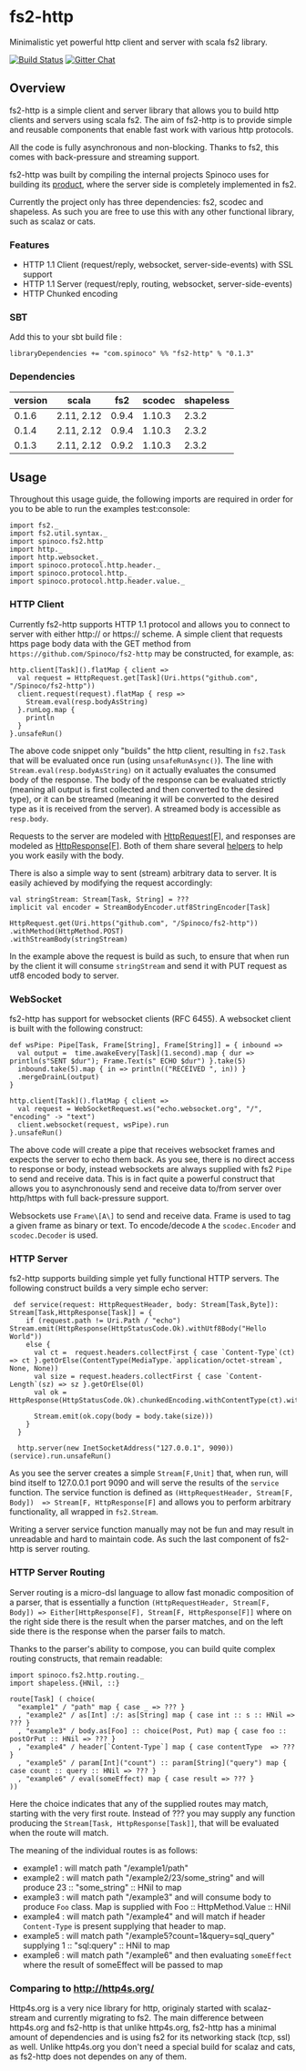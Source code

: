 # fs2-http

Minimalistic yet powerful http client and server with scala fs2 library. 

[![Build Status](https://travis-ci.org/Spinoco/fs2-http.svg?branch=master)](https://travis-ci.org/Spinoco/fs2-http)
[![Gitter Chat](https://badges.gitter.im/functional-streams-for-scala/fs2.svg)](https://gitter.im/fs2-http/Lobby)

## Overview

fs2-http is a simple client and server library that allows you to build http clients and servers using scala fs2. 
The aim of fs2-http is to provide simple and reusable components that enable fast work with various 
http protocols. 

All the code is fully asynchronous and non-blocking. Thanks to fs2, this comes with back-pressure and streaming support. 

fs2-http was built by compiling the internal projects Spinoco uses for building its [product](http://www.spinoco.com/), where the server side is completely implemented in fs2. 

Currently the project only has three dependencies: fs2, scodec and shapeless. As such you are free to use this with any other 
functional library, such as scalaz or cats. 


### Features

- HTTP 1.1 Client (request/reply, websocket, server-side-events) with SSL support
- HTTP 1.1 Server (request/reply, routing, websocket, server-side-events)
- HTTP Chunked encoding

### SBT

Add this to your sbt build file : 

```
libraryDependencies += "com.spinoco" %% "fs2-http" % "0.1.3" 
```

### Dependencies

version  |    scala  |   fs2  |  scodec | shapeless      
---------|-----------|--------|---------|-----------
0.1.6    | 2.11, 2.12| 0.9.4  | 1.10.3  | 2.3.2
0.1.4    | 2.11, 2.12| 0.9.4  | 1.10.3  | 2.3.2
0.1.3    | 2.11, 2.12| 0.9.2  | 1.10.3  | 2.3.2 


## Usage

Throughout this usage guide, the following imports are required in order for you to be able to run the examples test:console: 

```
import fs2._
import fs2.util.syntax._
import spinoco.fs2.http
import http._
import http.websocket._
import spinoco.protocol.http.header._
import spinoco.protocol.http._
import spinoco.protocol.http.header.value._
```


### HTTP Client 

Currently fs2-http supports HTTP 1.1 protocol and allows you to connect to server with either http:// or https:// scheme. 
A simple client that requests https page body data with the GET method from `https://github.com/Spinoco/fs2-http` may be constructed, for example, as:

``` 
http.client[Task]().flatMap { client =>
  val request = HttpRequest.get[Task](Uri.https("github.com", "/Spinoco/fs2-http"))
  client.request(request).flatMap { resp =>
    Stream.eval(resp.bodyAsString)
  }.runLog.map {
    println
  }
}.unsafeRun()
```

The above code snippet only "builds" the http client, resulting in `fs2.Task` that will be evaluated once run (using `unsafeRunAsync()`). 
The line with `Stream.eval(resp.bodyAsString)` on it actually evaluates the consumed body of the response. The body of the 
response can be evaluated strictly (meaning all output is first collected and then converted to the desired type), or it can be streamed (meaning it will be converted to the desired type as it is received from the server). A streamed body is accessible as `resp.body`. 
 
Requests to the server are modeled with [HttpRequest\[F\]](https://github.com/Spinoco/fs2-http/blob/master/src/main/scala/spinoco/fs2/http/HttpRequestOrResponse.scala#L116), and responses are modeled as [HttpResponse\[F\]](https://github.com/Spinoco/fs2-http/blob/master/src/main/scala/spinoco/fs2/http/HttpRequestOrResponse.scala#L232). Both of them share several [helpers](https://github.com/Spinoco/fs2-http/blob/master/src/main/scala/spinoco/fs2/http/HttpRequestOrResponse.scala#L17) to help you work easily with the body.  

There is also a simple way to sent (stream) arbitrary data to server. It is easily achieved by modifying the request accordingly:

```
val stringStream: Stream[Task, String] = ???
implicit val encoder = StreamBodyEncoder.utf8StringEncoder[Task]

HttpRequest.get(Uri.https("github.com", "/Spinoco/fs2-http"))
.withMethod(HttpMethod.POST)
.withStreamBody(stringStream)
```

In the example above the request is build as such, to ensure that when run by the client it will consume `stringStream` and send it with PUT request as utf8 encoded body to server. 


### WebSocket

fs2-http has support for websocket clients (RFC 6455). A websocket client is built with the following construct: 

```
def wsPipe: Pipe[Task, Frame[String], Frame[String]] = { inbound =>
  val output =  time.awakeEvery[Task](1.second).map { dur => println(s"SENT $dur"); Frame.Text(s" ECHO $dur") }.take(5)
  inbound.take(5).map { in => println(("RECEIVED ", in)) }
  .mergeDrainL(output)
}

http.client[Task]().flatMap { client =>
  val request = WebSocketRequest.ws("echo.websocket.org", "/", "encoding" -> "text")  
  client.websocket(request, wsPipe).run  
}.unsafeRun()
```
 
The above code will create a pipe that receives websocket frames and expects the server to echo them back. As you see, 
there is no direct access to response or body, instead websockets are always supplied with fs2 `Pipe` to send and receive data. 
This is in fact quite a powerful construct that allows you to asynchronously send and receive data to/from server over http/https with full back-pressure support. 
 
Websockets use `Frame\[A\]` to send and receive data. Frame is used to tag a given frame as binary or text. To encode/decode `A` the `scodec.Encoder` and `scodec.Decoder` is used. 

### HTTP Server

fs2-http supports building simple yet fully functional HTTP servers. The following construct builds a very simple echo server: 

```
 def service(request: HttpRequestHeader, body: Stream[Task,Byte]): Stream[Task,HttpResponse[Task]] = {
    if (request.path != Uri.Path / "echo") Stream.emit(HttpResponse(HttpStatusCode.Ok).withUtf8Body("Hello World"))
    else {
      val ct =  request.headers.collectFirst { case `Content-Type`(ct) => ct }.getOrElse(ContentType(MediaType.`application/octet-stream`, None, None))
      val size = request.headers.collectFirst { case `Content-Length`(sz) => sz }.getOrElse(0l)
      val ok = HttpResponse(HttpStatusCode.Ok).chunkedEncoding.withContentType(ct).withBodySize(size)

      Stream.emit(ok.copy(body = body.take(size)))
    }
  }

  http.server(new InetSocketAddress("127.0.0.1", 9090))(service).run.unsafeRun()
```

As you see the server creates a simple `Stream[F,Unit]` that, when run, will bind itself to 127.0.0.1 port 9090 and will serve the results of the `service` function. 
The service function is defined as `(HttpRequestHeader, Stream[F, Body])  => Stream[F, HttpResponse[F]` and allows you to perform arbitrary functionality, all wrapped in `fs2.Stream`. 
  
Writing a server service function manually may not be fun and may result in unreadable and hard to maintain code. As such the last component of fs2-http is server routing.    

### HTTP Server Routing 

Server routing is a micro-dsl language to allow fast monadic composition of a parser, that is essentially a function `(HttpRequestHeader, Stream[F, Body]) => Either[HttpResponse[F], Stream[F, HttpResponse[F]]`
where on the right side there is the result when the parser matches, and on the left side there is the response when the parser fails to match. 

Thanks to the parser's ability to compose, you can build quite complex routing constructs, that remain readable: 

```
import spinoco.fs2.http.routing._
import shapeless.{HNil, ::}

route[Task] ( choice(
  "example1" / "path" map { case _ => ??? }
  , "example2" / as[Int] :/: as[String] map { case int :: s :: HNil => ??? }
  , "example3" / body.as[Foo] :: choice(Post, Put) map { case foo :: postOrPut :: HNil => ??? }
  , "example4" / header[`Content-Type`] map { case contentType  => ??? }
  , "example5" / param[Int]("count") :: param[String]("query") map { case count :: query :: HNil => ??? }
  , "example6" / eval(someEffect) map { case result => ??? }
))

```

Here the choice indicates that any of the supplied routes may match, starting with the very first route. Instead of ??? you may supply any function producing the `Stream[Task, HttpResponse[Task]]`, that will be evaluated when the route will match. 

The meaning of the individual routes is as follows: 

- example1 : will match path "/example1/path" 
- example2 : will match path "/example2/23/some_string" and will produce 23 :: "some_string" :: HNil to map 
- example3 : will match path "/example3" and will consume body to produce `Foo` class. Map is supplied with Foo :: HttpMethod.Value :: HNil 
- example4 : will match path "/example4" and will match if header `Content-Type` is present supplying that header to map. 
- example5 : will match path "/example5?count=1&query=sql_query" supplying 1 :: "sql:query" :: HNil to map
- example6 : will match path "/example6" and then evaluating `someEffect` where the result of someEffect will be passed to map  

### Comparing to http://http4s.org/

Http4s.org is a very nice library for http, originaly started with scalaz-stream and currently migrating to fs2. The main difference between http4s.org and fs2-http is that unlike http4s.org, fs2-http has a minimal amount of dependencies and is using fs2 for its networking stack (tcp, ssl) as well. Unlike http4s.org you don't need a special build for scalaz and cats, as fs2-http does not dependes on any of them. 




